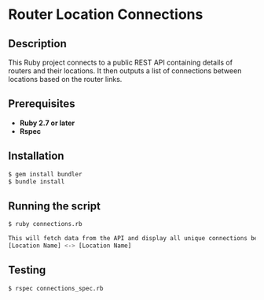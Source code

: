 # Router Location Connections

## Description

This Ruby project connects to a public REST API containing details of routers and their locations. It then outputs a list of connections between locations based on the router links.

## Prerequisites
- **Ruby 2.7 or later**
- **Rspec**
  
## Installation

```bash
$ gem install bundler
$ bundle install
```

## Running the script

```bash
$ ruby connections.rb

This will fetch data from the API and display all unique connections between locations in the format:
[Location Name] <-> [Location Name]
```

## Testing

```bash
$ rspec connections_spec.rb
```
